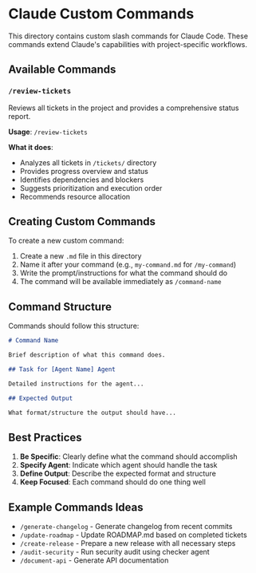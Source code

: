 # Claude Custom Commands

This directory contains custom slash commands for Claude Code. These commands extend Claude's capabilities with project-specific workflows.

## Available Commands

### `/review-tickets`
Reviews all tickets in the project and provides a comprehensive status report.

**Usage**: `/review-tickets`

**What it does**:
- Analyzes all tickets in `/tickets/` directory
- Provides progress overview and status
- Identifies dependencies and blockers
- Suggests prioritization and execution order
- Recommends resource allocation

## Creating Custom Commands

To create a new custom command:

1. Create a new `.md` file in this directory
2. Name it after your command (e.g., `my-command.md` for `/my-command`)
3. Write the prompt/instructions for what the command should do
4. The command will be available immediately as `/command-name`

## Command Structure

Commands should follow this structure:

```markdown
# Command Name

Brief description of what this command does.

## Task for [Agent Name] Agent

Detailed instructions for the agent...

## Expected Output

What format/structure the output should have...
```

## Best Practices

1. **Be Specific**: Clearly define what the command should accomplish
2. **Specify Agent**: Indicate which agent should handle the task
3. **Define Output**: Describe the expected format and structure
4. **Keep Focused**: Each command should do one thing well

## Example Commands Ideas

- `/generate-changelog` - Generate changelog from recent commits
- `/update-roadmap` - Update ROADMAP.md based on completed tickets
- `/create-release` - Prepare a new release with all necessary steps
- `/audit-security` - Run security audit using checker agent
- `/document-api` - Generate API documentation